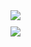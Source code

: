 <div>
    <a href="https://github.com/NatsumeRyuhane">
        <img align="top" src="https://github-readme-stats-livid-mu.vercel.app/api?username=NatsumeRyuhane&show_icons=true&theme=transparent&layout=compact&card_width=400" />
    </a>
</div>

<div>
  <img src="data:image/png;base64,iVBORw0KGgoAAAANSUhEUgAAAAEAAAAKCAQAAADf2/zBAAAADUlEQVR42mNkYGDEjQAAwwALF34EvQAAAABJRU5ErkJggg==">
</div>

<div>
    <a href="https://github.com/NatsumeRyuhane">
        <img align="top" src="https://github-readme-stats-livid-mu.vercel.app/api/top-langs/?username=NatsumeRyuhane&layout=compact&hide=vue,php&card_width=400" />
    </a>
</div>
